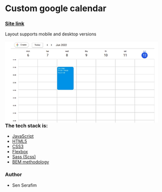 # Custom google calendar

### [Site link](https://hostlife22.github.io/custom-google-calendar/)

Layout supports mobile and desktop versions

<kbd>
  <img align="right" alt="img" src="qhOSoxt.jpeg"  />
 </kbd>

### The tech stack is:

- [JavaScript](https://ru.wikipedia.org/wiki/JavaScript)
- [HTML5](https://en.wikipedia.org/wiki/HTML5)
- [CSS3](https://en.wikipedia.org/wiki/Cascading_Style_Sheets)
- [Flexbox](https://en.wikipedia.org/wiki/CSS_Flexible_Box_Layout)
- [Sass (Scss)](https://sass-lang.com/)
- [BEM methodology](https://en.bem.info/methodology/)

### Author

- Sen Serafim
